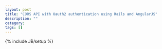 ```yaml
---
layout: post
title: "CORS API with Oauth2 authentication using Rails and AngularJS"
description: ""
category: 
tags: []
---
```

{% include JB/setup %}
